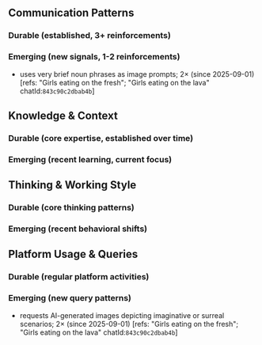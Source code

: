 ## Communication Patterns
### Durable (established, 3+ reinforcements)

### Emerging (new signals, 1-2 reinforcements)
- uses very brief noun phrases as image prompts; 2× (since 2025-09-01) [refs: "Girls eating on the fresh"; "Girls eating on the lava" chatId:`843c90c2dbab4b`]

## Knowledge & Context
### Durable (core expertise, established over time)

### Emerging (recent learning, current focus)

## Thinking & Working Style
### Durable (core thinking patterns)

### Emerging (recent behavioral shifts)

## Platform Usage & Queries
### Durable (regular platform activities)

### Emerging (new query patterns)
- requests AI-generated images depicting imaginative or surreal scenarios; 2× (since 2025-09-01) [refs: "Girls eating on the fresh"; "Girls eating on the lava" chatId:`843c90c2dbab4b`]